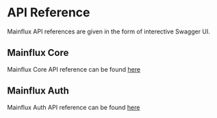# API Reference
Mainflux API references are given in the form of interective Swagger UI.

## Mainflux Core
Mainflux Core API reference can be found [here](http://mainflux.io:8080/)

## Mainflux Auth
Mainflux Auth API reference can be found [here](http://mainflux.io:8080/)
